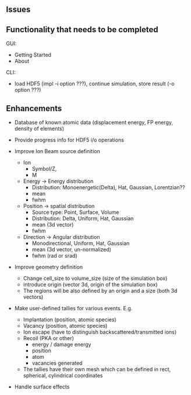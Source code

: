 ## Issues

## Functionality that needs to be completed

GUI:
- Getting Started
- About

CLI:
- load HDF5 (impl -i option ???), continue simulation, store result (-o option ???)

## Enhancements

- Database of known atomic data (displacement energy, FP energy, density of elements)

- Provide progress info for HDF5 i/o operations
  
- Improve Ion Beam source definition
  - Ion
    - Symbol/Z, 
    - M
  - Energy -> Energy distribution
    - Distribution: Monoenergetic(Delta), Hat, Gaussian, Lorentzian??
    - mean
    - fwhm
  - Position -> spatial distribution
    - Source type: Point, Surface, Volume
    - Distribution: Delta, Uniform, Hat, Gaussian
    - mean (3d vector) 
    - fwhm
  - Direction -> Angular distribution
    - Monodirectional, Uniform, Hat, Gaussian
    - mean (3d vector, un-normalized)
    - fwhm (rad or srad)

- Improve geometry definition
  - Change cell_size to volume_size (size of the simulation box)
  - introduce origin (vector 3d, origin of the simulation box)
  - The regions will be also defined by an origin and a size (both 3d vectors) 

- Make user-defined tallies for various events. E.g.
  - Implantation (position, atomic species)
  - Vacancy (position, atomic species)
  - Ion escape (have to distinguish backscattered/transmitted ions)
  - Recoil (PKA or other)
    - energy / damage energy
    - position
    - atom
    - vacancies generated
  - The tallies have their own mesh which can be defined in rect, spherical, cylindrical coordinates 

- Handle surface effects